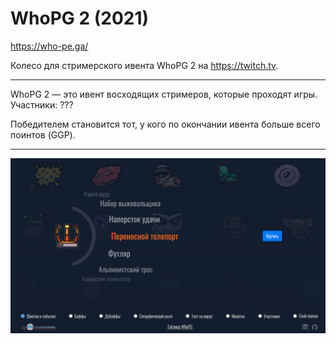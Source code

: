 # WhoPG 2 (2021)

https://who-pe.ga/

Колесо для стримерского ивента WhoPG 2 на https://twitch.tv.

---
WhoPG 2 — это ивент восходящих стримеров, которые проходят игры. 
Участники: ???

Победителем становится тот, у кого по окончании ивента больше всего поинтов (GGP).

---
![Скриншот](images/screenshot0.png)